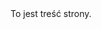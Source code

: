 <!DOCTYPE html>
<html>
<head>
<meta http-equiv="Content-Type" content="text/html; charset=utf-8">
<title>Korzystanie z konsoli</title>
<script type="text/javascript">
console.log("Ten tekst pojawi się w konsoli.");
</script>
</head>
<body>
To jest treść strony.
</body>
</html>

